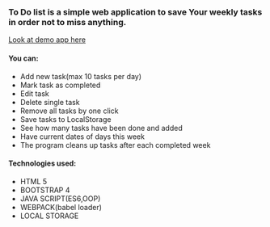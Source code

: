 <h3>To Do list is a simple web application to save Your weekly tasks in order not to miss anything.</h3>

<a href="https://justynamak.github.io/to-do-app-OOP/">Look at demo app here</a>

<h4>You can:</h4>
<ul>
<li>Add new task(max 10 tasks per day)</li>
<li>Mark task as completed</li>
<li>Edit task</li>
<li>Delete single task</li>
<li>Remove all tasks by one click</li>
<li>Save tasks to LocalStorage</li>
<li>See how many tasks have been done and added</li>
<li>Have current dates of days this week</li>
<li>The program cleans up tasks after each completed week</li>
</ul>

<h4>Technologies used:</h4>
<ul>
<li>HTML 5</li>
<li>BOOTSTRAP 4</li>
<li>JAVA SCRIPT(ES6,OOP)</li>
<li>WEBPACK(babel loader)</li>
<li>LOCAL STORAGE</li>
</ul>
